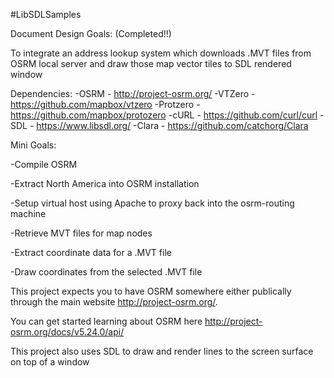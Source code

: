 #LibSDLSamples

Document Design Goals: (Completed!!)

To integrate an address lookup system which downloads .MVT files from OSRM local server and draw those map vector tiles to SDL rendered window

Dependencies:
-OSRM - http://project-osrm.org/
-VTZero - https://github.com/mapbox/vtzero
-Protzero - https://github.com/mapbox/protozero
-cURL - https://github.com/curl/curl
-SDL - https://www.libsdl.org/
-Clara - https://github.com/catchorg/Clara

Mini Goals:

-Compile OSRM

-Extract North America into OSRM installation

-Setup virtual host using Apache to proxy back into the osrm-routing machine

-Retrieve MVT files for map nodes

-Extract coordinate data for a .MVT file

-Draw coordinates from the selected .MVT file

This project expects you to have OSRM somewhere either publically through the main website http://project-osrm.org/.

You can get started learning about OSRM here http://project-osrm.org/docs/v5.24.0/api/

This project also uses SDL to draw and render lines to the screen surface on top of a window
